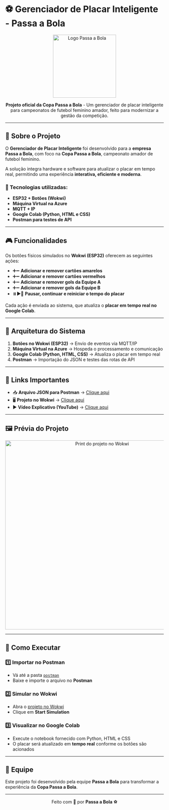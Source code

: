 # ⚽ Gerenciador de Placar Inteligente - Passa a Bola  

<p align="center">
  <img src="assets/logo.png" alt="Logo Passa a Bola" width="200"/>
</p>

<p align="center">
  <b>Projeto oficial da Copa Passa a Bola</b> - Um gerenciador de placar inteligente para campeonatos de futebol feminino amador, feito para modernizar a gestão da competição.  
</p>

---

## 🌟 Sobre o Projeto  

O **Gerenciador de Placar Inteligente** foi desenvolvido para a **empresa Passa a Bola**, com foco na **Copa Passa a Bola**, campeonato amador de futebol feminino.  

A solução integra hardware e software para atualizar o placar em tempo real, permitindo uma experiência **interativa, eficiente e moderna**.  

### 🔧 Tecnologias utilizadas:
- **ESP32 + Botões (Wokwi)**
- **Máquina Virtual na Azure**
- **MQTT + IP**
- **Google Colab (Python, HTML e CSS)**
- **Postman para testes de API**

---

## 🎮 Funcionalidades  

Os botões físicos simulados no **Wokwi (ESP32)** oferecem as seguintes ações:  

- ➕➖ **Adicionar e remover cartões amarelos**  
- ➕➖ **Adicionar e remover cartões vermelhos**  
- ➕➖ **Adicionar e remover gols da Equipe A**  
- ➕➖ **Adicionar e remover gols da Equipe B**  
- ⏸️▶️🔄 **Pausar, continuar e reiniciar o tempo do placar**  

Cada ação é enviada ao sistema, que atualiza o **placar em tempo real no Google Colab**.

---

## 📡 Arquitetura do Sistema  

1. **Botões no Wokwi (ESP32)** → Envio de eventos via MQTT/IP  
2. **Máquina Virtual na Azure** → Hospeda o processamento e comunicação  
3. **Google Colab (Python, HTML, CSS)** → Atualiza o placar em tempo real  
4. **Postman** → Importação do JSON e testes das rotas de API  

---

## 🔗 Links Importantes  

- 📥 **Arquivo JSON para Postman** → [Clique aqui](./postman/placar_postman.json)  
- 🖥️ **Projeto no Wokwi** → [Clique aqui](https://wokwi.com/projects/SEU_LINK_AQUI)  
- ▶️ **Vídeo Explicativo (YouTube)** → [Clique aqui](https://youtube.com/SEU_VIDEO_AQUI)  

---

## 🖼️ Prévia do Projeto  

<p align="center">
  <img src="assets/wokwi-print.png" alt="Print do projeto no Wokwi" width="600"/>
</p>

---

## 🚀 Como Executar  

### 1️⃣ Importar no Postman  
- Vá até a pasta [`postman`](./postman/placar_postman.json)  
- Baixe e importe o arquivo no **Postman**  

### 2️⃣ Simular no Wokwi  
- Abra o [projeto no Wokwi](https://wokwi.com/projects/SEU_LINK_AQUI)  
- Clique em **Start Simulation**  

### 3️⃣ Visualizar no Google Colab  
- Execute o notebook fornecido com Python, HTML e CSS  
- O placar será atualizado em **tempo real** conforme os botões são acionados  

---

## 🤝 Equipe  

Este projeto foi desenvolvido pela equipe **Passa a Bola** para transformar a experiência da **Copa Passa a Bola**.  

---

<p align="center">
  Feito com 💜 por <b>Passa a Bola</b> ⚽
</p>




